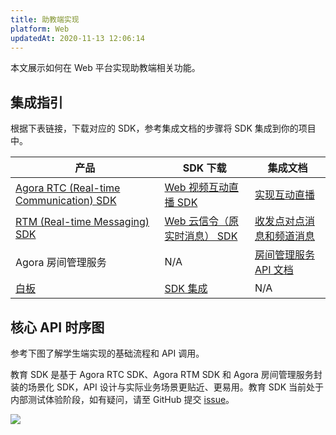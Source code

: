 ```yaml
---
title: 助教端实现
platform: Web
updatedAt: 2020-11-13 12:06:14
---
```


本文展示如何在 Web 平台实现助教端相关功能。

## 集成指引

根据下表链接，下载对应的 SDK，参考集成文档的步骤将 SDK 集成到你的项目中。

| 产品                                                                                                                  | SDK 下载                                                                                        | 集成文档                                                                                            |
| --------------------------------------------------------------------------------------------------------------------- | ----------------------------------------------------------------------------------------------- | --------------------------------------------------------------------------------------------------- |
| [Agora RTC (Real-time Communication) SDK](https://docs.agora.io/cn/Interactive%20Broadcast/product_live?platform=Web) | [Web 视频互动直播 SDK](https://docs.agora.io/cn/Interactive%20Broadcast/downloads?platform=Web) | [实现互动直播](https://docs.agora.io/cn/Interactive%20Broadcast/start_live_web?platform=Web)        |
| [RTM (Real-time Messaging) SDK](https://docs.agora.io/cn/Real-time-Messaging/product_rtm?platform=All%20Platforms)    | [Web 云信令（原实时消息） SDK](https://docs.agora.io/cn/Real-time-Messaging/downloads)          | [收发点对点消息和频道消息](https://docs.agora.io/cn/Real-time-Messaging/messaging_web?platform=Web) |
| Agora 房间管理服务                                                                                                    | N/A                                                                                             | [房间管理服务 API 文档](https://agoradoc.github.io/cn/edu-cloud-service/restfulapi)                 |
| [白板](https://developer.herewhite.com/javascript-zh/home)                                                            | [SDK 集成](https://developer.herewhite.com/javascript-zh/home/install)                          | N/A                                                                                                 |

## 核心 API 时序图

参考下图了解学生端实现的基础流程和 API 调用。

<div class="alert info">教育 SDK 是基于 Agora RTC SDK、Agora RTM SDK 和 Agora 房间管理服务封装的场景化 SDK，API 设计与实际业务场景更贴近、更易用。教育 SDK 当前处于内部测试体验阶段，如有疑问，请至 GitHub 提交 <a href="https://github.com/AgoraIO-Usecase/eEducation">issue</a>。</div>

![](https://web-cdn.agora.io/docs-files/1604061640722)
